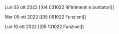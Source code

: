 Lun 03 ott 2022
[[04 031022 Riferimenti e puntatori]]

Mer 05 ott 2022
[[05 051022 Funzioni]]

Lun 10 ott 2022
[[05 101022 Funzioni]]